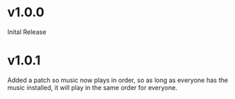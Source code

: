 # v1.0.0

Inital Release 

# v1.0.1

Added a patch so music now plays in order, so as long as everyone has the music installed, it will play in the same order for everyone.